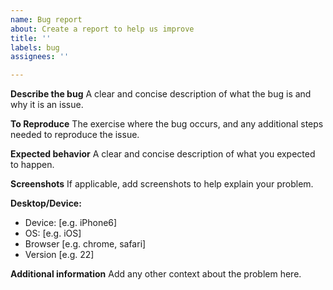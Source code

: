 ```yaml
---
name: Bug report
about: Create a report to help us improve
title: ''
labels: bug
assignees: ''

---
```


**Describe the bug**
A clear and concise description of what the bug is and why it is an issue.

**To Reproduce**
The exercise where the bug occurs, and any additional steps needed to reproduce the issue.

**Expected behavior**
A clear and concise description of what you expected to happen.

**Screenshots**
If applicable, add screenshots to help explain your problem.

**Desktop/Device:**
 - Device: [e.g. iPhone6]
 - OS: [e.g. iOS]
 - Browser [e.g. chrome, safari]
 - Version [e.g. 22]

**Additional information**
Add any other context about the problem here.
